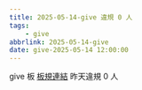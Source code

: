 ```yaml
---
title: 2025-05-14-give 違規 0 人
tags:
    - give
abbrlink: 2025-05-14-give
date: give-2025-05-14 12:00:00
---
```

give 板 [板規連結](https://www.ptt.cc/bbs/give/M.1612495900.A.C32.html)
昨天違規 0 人
